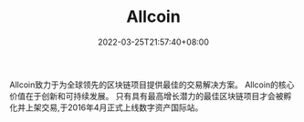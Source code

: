 ﻿---
weight: 
title: "Allcoin"
description: "Allcoin致力于为全球领先的区块链项目提供最佳的交易解决方案。"
date: 2022-03-25T21:57:40+08:00
lastmod: 2022-03-25T16:45:40+08:00
draft: false
authors: ["Metabd"]
featuredImage: "allcoin.webp"
link: ""
tags: ["交易所","Allcoin"]
categories: ["navigation"]
navigation: ["交易所"]
lightgallery: true
toc: true
pinned: false
recommend: false
recommend1: false
---
Allcoin致力于为全球领先的区块链项目提供最佳的交易解决方案。 Allcoin的核心价值在于创新和可持续发展。 只有具有最高增长潜力的最佳区块链项目才会被孵化并上架交易,于2016年4月正式上线数字资产国际站。
